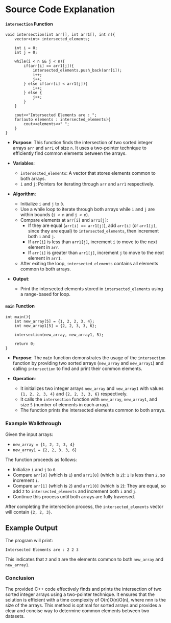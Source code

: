 # Source Code Explanation

#### `intersection` Function


```
void intersection(int arr[], int arr1[], int n){
    vector<int> intersected_elements;
    
    int i = 0;
    int j = 0;
    
    while(i < n && j < n){
        if(arr[i] == arr1[j]){
            intersected_elements.push_back(arr[i]);
            i++;
            j++;
        } else if(arr[i] < arr1[j]){
            i++;
        } else {
            j++;
        }
    }
    
    cout<<"Intersected Elements are : ";
    for(auto elements : intersected_elements){
        cout<<elements<<" ";
    }
}
``` 

-   **Purpose**: This function finds the intersection of two sorted integer arrays `arr` and `arr1` of size `n`. It uses a two-pointer technique to efficiently find common elements between the arrays.
    
-   **Variables**:
    
    -   `intersected_elements`: A vector that stores elements common to both arrays.
    -   `i` and `j`: Pointers for iterating through `arr` and `arr1` respectively.
-   **Algorithm**:
    
    -   Initialize `i` and `j` to `0`.
    -   Use a while loop to iterate through both arrays while `i` and `j` are within bounds (`i < n` and `j < n`).
    -   Compare elements at `arr[i]` and `arr1[j]`:
        -   If they are equal (`arr[i] == arr1[j]`), add `arr[i]` (or `arr1[j]`, since they are equal) to `intersected_elements`, then increment both `i` and `j`.
        -   If `arr[i]` is less than `arr1[j]`, increment `i` to move to the next element in `arr`.
        -   If `arr[i]` is greater than `arr1[j]`, increment `j` to move to the next element in `arr1`.
    -   After exiting the loop, `intersected_elements` contains all elements common to both arrays.
-   **Output**:
    
    -   Print the intersected elements stored in `intersected_elements` using a range-based for loop.

#### `main` Function


```
int main(){
    int new_array[5] = {1, 2, 2, 3, 4};
    int new_array1[5] = {2, 2, 3, 3, 6};
    
    intersection(new_array, new_array1, 5);
    
    return 0;
}
``` 

-   **Purpose**: The `main` function demonstrates the usage of the `intersection` function by providing two sorted arrays (`new_array` and `new_array1`) and calling `intersection` to find and print their common elements.
    
-   **Operation**:
    
    -   It initializes two integer arrays `new_array` and `new_array1` with values `{1, 2, 2, 3, 4}` and `{2, 2, 3, 3, 6}` respectively.
    -   It calls the `intersection` function with `new_array`, `new_array1`, and size `5` (number of elements in each array).
    -   The function prints the intersected elements common to both arrays.

### Example Walkthrough

Given the input arrays:

-   `new_array = {1, 2, 2, 3, 4}`
-   `new_array1 = {2, 2, 3, 3, 6}`

The function proceeds as follows:

-   Initialize `i` and `j` to `0`.
-   Compare `arr[0]` (which is `1`) and `arr1[0]` (which is `2`): `1` is less than `2`, so increment `i`.
-   Compare `arr[1]` (which is `2`) and `arr1[0]` (which is `2`): They are equal, so add `2` to `intersected_elements` and increment both `i` and `j`.
-   Continue this process until both arrays are fully traversed.

After completing the intersection process, the `intersected_elements` vector will contain `{2, 2, 3}`.

## Example Output

The program will print:

`Intersected Elements are : 2 2 3` 

This indicates that `2` and `3` are the elements common to both `new_array` and `new_array1`.

### Conclusion

The provided C++ code effectively finds and prints the intersection of two sorted integer arrays using a two-pointer technique. It ensures that the solution is efficient with a time complexity of O(n)O(n)O(n), where nnn is the size of the arrays. This method is optimal for sorted arrays and provides a clear and concise way to determine common elements between two datasets.
